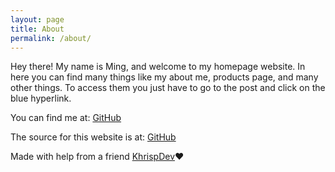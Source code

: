 ```yaml
---
layout: page
title: About
permalink: /about/
---
```



Hey there! My name is Ming, and welcome to my homepage website. In here you can find many things like my about me, products page, and many other things. To access them you just have to go to the post and click on the blue hyperlink.  
  
  
You can find me at: <a href="https://github.com/iftw2">GitHub</a>  
  
  
The source for this website is at: <a href="https://github.com/iftw2/iftw2.github.io">GitHub</a>  
  
  
Made with help from a friend <a href="https://github.com/KhrispDev">KhrispDev</a>❤️
